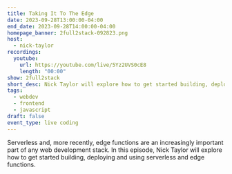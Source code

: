 ```yaml
---
title: Taking It To The Edge
date: 2023-09-28T13:00:00-04:00
end_date: 2023-09-28T14:00:00-04:00
homepage_banner: 2full2stack-092823.png
host:
  - nick-taylor
recordings:
  youtube:
    url: https://youtube.com/live/5Yz2UVS0cE8
    length: "00:00"
show: 2full2stack
short_desc: Nick Taylor will explore how to get started building, deploying and using serverless and edge functions.
tags:
  - webdev
  - frontend
  - javascript
draft: false
event_type: live coding
---
```


Serverless and, more recently, edge functions are an increasingly important part of any web development stack. In this episode, Nick Taylor will explore how to get started building, deploying and using serverless and edge functions.